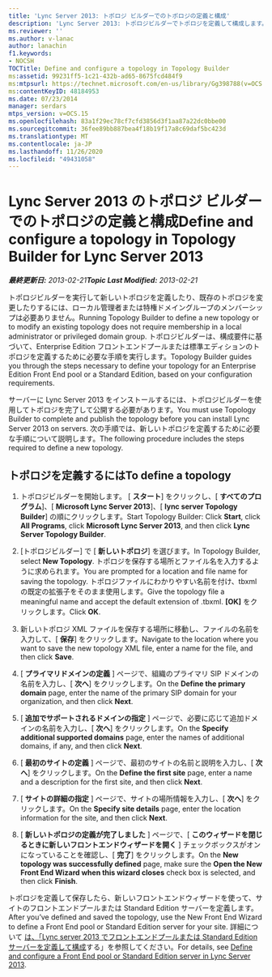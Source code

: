 ```yaml
---
title: 'Lync Server 2013: トポロジ ビルダーでのトポロジの定義と構成'
description: 'Lync Server 2013: トポロジビルダーでトポロジを定義して構成します。'
ms.reviewer: ''
ms.author: v-lanac
author: lanachin
f1.keywords:
- NOCSH
TOCTitle: Define and configure a topology in Topology Builder
ms:assetid: 99231ff5-1c21-432b-ad65-8675fcd484f9
ms:mtpsurl: https://technet.microsoft.com/en-us/library/Gg398788(v=OCS.15)
ms:contentKeyID: 48184953
ms.date: 07/23/2014
manager: serdars
mtps_version: v=OCS.15
ms.openlocfilehash: 83a1f29ec78cf7cfd3856d3f1aa87a22dc0bbe00
ms.sourcegitcommit: 36fee89bb887bea4f18b19f17a8c69daf5bc423d
ms.translationtype: MT
ms.contentlocale: ja-JP
ms.lasthandoff: 11/26/2020
ms.locfileid: "49431058"
---
```

# <a name="define-and-configure-a-topology-in-topology-builder-for-lync-server-2013"></a><span data-ttu-id="83a7a-103">Lync Server 2013 のトポロジ ビルダーでのトポロジの定義と構成</span><span class="sxs-lookup"><span data-stu-id="83a7a-103">Define and configure a topology in Topology Builder for Lync Server 2013</span></span>

<div data-xmlns="http://www.w3.org/1999/xhtml">

<div class="topic" data-xmlns="http://www.w3.org/1999/xhtml" data-msxsl="urn:schemas-microsoft-com:xslt" data-cs="https://msdn.microsoft.com/">

<div data-asp="https://msdn2.microsoft.com/asp">



</div>

<div id="mainSection">

<div id="mainBody"><span data-ttu-id="83a7a-104">

<span> </span></span><span class="sxs-lookup"><span data-stu-id="83a7a-104">

<span> </span></span></span>

<span data-ttu-id="83a7a-105">_**最終更新日:** 2013-02-21_</span><span class="sxs-lookup"><span data-stu-id="83a7a-105">_**Topic Last Modified:** 2013-02-21_</span></span>

<span data-ttu-id="83a7a-106">トポロジビルダーを実行して新しいトポロジを定義したり、既存のトポロジを変更したりするには、ローカル管理者または特権ドメイングループのメンバーシップは必要ありません。</span><span class="sxs-lookup"><span data-stu-id="83a7a-106">Running Topology Builder to define a new topology or to modify an existing topology does not require membership in a local administrator or privileged domain group.</span></span> <span data-ttu-id="83a7a-107">トポロジビルダーは、構成要件に基づいて、Enterprise Edition フロントエンドプールまたは標準エディションのトポロジを定義するために必要な手順を実行します。</span><span class="sxs-lookup"><span data-stu-id="83a7a-107">Topology Builder guides you through the steps necessary to define your topology for an Enterprise Edition Front End pool or a Standard Edition, based on your configuration requirements.</span></span>

<span data-ttu-id="83a7a-108">サーバーに Lync Server 2013 をインストールするには、トポロジビルダーを使用してトポロジを完了して公開する必要があります。</span><span class="sxs-lookup"><span data-stu-id="83a7a-108">You must use Topology Builder to complete and publish the topology before you can install Lync Server 2013 on servers.</span></span> <span data-ttu-id="83a7a-109">次の手順では、新しいトポロジを定義するために必要な手順について説明します。</span><span class="sxs-lookup"><span data-stu-id="83a7a-109">The following procedure includes the steps required to define a new topology.</span></span>

<div>

## <a name="to-define-a-topology"></a><span data-ttu-id="83a7a-110">トポロジを定義するには</span><span class="sxs-lookup"><span data-stu-id="83a7a-110">To define a topology</span></span>

1.  <span data-ttu-id="83a7a-111">トポロジビルダーを開始します。 [ **スタート**] をクリックし、[ **すべてのプログラム**]、[ **Microsoft Lync Server 2013**]、[ **lync server Topology Builder**] の順にクリックします。</span><span class="sxs-lookup"><span data-stu-id="83a7a-111">Start Topology Builder: Click **Start**, click **All Programs**, click **Microsoft Lync Server 2013**, and then click **Lync Server Topology Builder**.</span></span>

2.  <span data-ttu-id="83a7a-112">[トポロジビルダー] で [ **新しいトポロジ**] を選びます。</span><span class="sxs-lookup"><span data-stu-id="83a7a-112">In Topology Builder, select **New Topology**.</span></span> <span data-ttu-id="83a7a-113">トポロジを保存する場所とファイル名を入力するように求められます。</span><span class="sxs-lookup"><span data-stu-id="83a7a-113">You are prompted for a location and file name for saving the topology.</span></span> <span data-ttu-id="83a7a-114">トポロジファイルにわかりやすい名前を付け、tbxml の既定の拡張子をそのまま使用します。</span><span class="sxs-lookup"><span data-stu-id="83a7a-114">Give the topology file a meaningful name and accept the default extension of .tbxml.</span></span> <span data-ttu-id="83a7a-115">**[OK]** をクリックします。</span><span class="sxs-lookup"><span data-stu-id="83a7a-115">Click **OK**.</span></span>

3.  <span data-ttu-id="83a7a-116">新しいトポロジ XML ファイルを保存する場所に移動し、ファイルの名前を入力して、[ **保存**] をクリックします。</span><span class="sxs-lookup"><span data-stu-id="83a7a-116">Navigate to the location where you want to save the new topology XML file, enter a name for the file, and then click **Save**.</span></span>

4.  <span data-ttu-id="83a7a-117">[ **プライマリドメインの定義** ] ページで、組織のプライマリ SIP ドメインの名前を入力し、[ **次へ**] をクリックします。</span><span class="sxs-lookup"><span data-stu-id="83a7a-117">On the **Define the primary domain** page, enter the name of the primary SIP domain for your organization, and then click **Next**.</span></span>

5.  <span data-ttu-id="83a7a-118">[ **追加でサポートされるドメインの指定** ] ページで、必要に応じて追加ドメインの名前を入力し、[ **次へ**] をクリックします。</span><span class="sxs-lookup"><span data-stu-id="83a7a-118">On the **Specify additional supported domains** page, enter the names of additional domains, if any, and then click **Next**.</span></span>

6.  <span data-ttu-id="83a7a-119">[ **最初のサイトの定義** ] ページで、最初のサイトの名前と説明を入力し、[ **次へ**] をクリックします。</span><span class="sxs-lookup"><span data-stu-id="83a7a-119">On the **Define the first site** page, enter a name and a description for the first site, and then click **Next**.</span></span>

7.  <span data-ttu-id="83a7a-120">[ **サイトの詳細の指定** ] ページで、サイトの場所情報を入力し、[ **次へ**] をクリックします。</span><span class="sxs-lookup"><span data-stu-id="83a7a-120">On the **Specify site details** page, enter the location information for the site, and then click **Next**.</span></span>

8.  <span data-ttu-id="83a7a-121">[ **新しいトポロジの定義が完了しました** ] ページで、[ **このウィザードを閉じるときに新しいフロントエンドウィザードを開く** ] チェックボックスがオンになっていることを確認し、[ **完了**] をクリックします。</span><span class="sxs-lookup"><span data-stu-id="83a7a-121">On the **New topology was successfully defined** page, make sure the **Open the New Front End Wizard when this wizard closes** check box is selected, and then click **Finish**.</span></span>

<span data-ttu-id="83a7a-122">トポロジを定義して保存したら、新しいフロントエンドウィザードを使って、サイトのフロントエンドプールまたは Standard Edition サーバーを定義します。</span><span class="sxs-lookup"><span data-stu-id="83a7a-122">After you’ve defined and saved the topology, use the New Front End Wizard to define a Front End pool or Standard Edition server for your site.</span></span> <span data-ttu-id="83a7a-123">詳細について [は、「Lync server 2013 でフロントエンドプールまたは Standard Edition サーバーを定義して構成](lync-server-2013-define-and-configure-a-front-end-pool-or-standard-edition-server.md)する」を参照してください。</span><span class="sxs-lookup"><span data-stu-id="83a7a-123">For details, see [Define and configure a Front End pool or Standard Edition server in Lync Server 2013](lync-server-2013-define-and-configure-a-front-end-pool-or-standard-edition-server.md).</span></span>

<span data-ttu-id="83a7a-124"></div>

</div>

<span> </span>

</div>

</div>

</span><span class="sxs-lookup"><span data-stu-id="83a7a-124"></div>

</div>

<span> </span>

</div>

</div>

</span></span></div>

